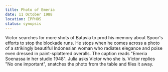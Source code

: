 ```yaml
---
title: Photo of Emeria
date: 11 October 1988
location: IPPHOS
status: synopsis
---
```


Victor searches for more shots of Batavia to prod his memory about Spoor's efforts to stop the blockade runs. He stops when he comes across a photo of a strikingly beautiful Indonesian woman who radiates elegance and poise even dressed in paint-splattered overalls. The caption reads "Emeria Soenassa in her studio 1948". Julia asks
Victor who she is. Victor replies "No one important", snatches the photo
from the table and files it away.
